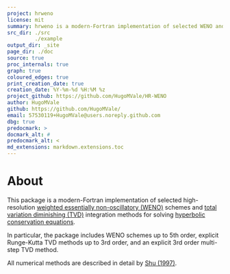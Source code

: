 ```yaml
---
project: hrweno
license: mit
summary: hrweno is a modern-Fortran implementation of selected WENO and TVD integration schemes.
src_dir: ./src
         ./example
output_dir: _site
page_dir: ./doc
source: true
proc_internals: true
graph: true
coloured_edges: true
print_creation_date: true
creation_date: %Y-%m-%d %H:%M %z
project_github: https://github.com/HugoMVale/HR-WENO
author: HugoMVale
github: https://github.com/HugoMVale/
email: 57530119+HugoMVale@users.noreply.github.com
dbg: true
predocmark: >
docmark_alt: #
predocmark_alt: <
md_extensions: markdown.extensions.toc
---
```


About
=====

This package is a modern-Fortran implementation of selected high-resolution [weighted essentially non-oscillatory (WENO)](https://en.wikipedia.org/wiki/WENO_methods) schemes and [total variation diminishing (TVD)](https://en.wikipedia.org/wiki/Total_variation_diminishing) integration methods for solving [hyperbolic conservation equations](https://en.wikipedia.org/wiki/Hyperbolic_partial_differential_equation).

In particular, the package includes WENO schemes up to 5th order, explicit Runge-Kutta TVD methods up to 3rd order, and an explicit 3rd order multi-step TVD method.  

All numerical methods are described in detail by [Shu (1997)](https://github.com/HugoMVale/HR-WENO/blob/main/doc/Shu-WENO-notes.pdf).
